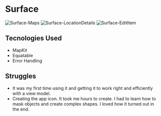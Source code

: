 # Surface

![Surface-Maps](https://user-images.githubusercontent.com/61842505/163694854-a2e1ce2f-1956-4c4f-b587-6ec1afb30ee3.png)
![Surface-LocationDetails](https://user-images.githubusercontent.com/61842505/163694855-d8de5dd3-64c4-40d8-9308-0053afddfa5d.png)
![Surface-EditItem](https://user-images.githubusercontent.com/61842505/163694857-de3e0457-15f9-42c7-80ee-6b03e91c9533.png)

## Tecnologies Used
- MapKit
- Equatable
- Error Handling

## Struggles
- It was my first time using it and getting it to work right and efficiently with a view model. 
- Creating the app icon. It took me hours to create. I had to learn how to mask objects and create complex shapes. I loved how it turned out in the end. 
